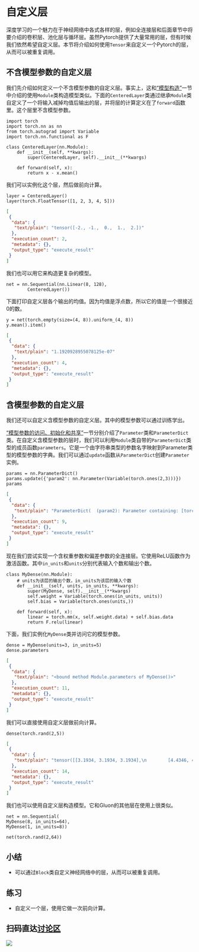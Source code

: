 # 自定义层

深度学习的一个魅力在于神经网络中各式各样的层，例如全连接层和后面章节中将要介绍的卷积层、池化层与循环层。虽然Pytorch提供了大量常用的层，但有时候我们依然希望自定义层。本节将介绍如何使用`Tensor`来自定义一个Pytorch的层，从而可以被重复调用。


## 不含模型参数的自定义层

我们先介绍如何定义一个不含模型参数的自定义层。事实上，这和[“模型构造”](model-construction.md)一节中介绍的使用`Module`类构造模型类似。下面的`CenteredLayer`类通过继承`Module`类自定义了一个将输入减掉均值后输出的层，并将层的计算定义在了`forward`函数里。这个层里不含模型参数。

```{.python .input  n=13}
import torch
import torch.nn as nn
from torch.autograd import Variable
import torch.nn.functional as F

class CenteredLayer(nn.Module):
    def __init__(self, **kwargs):
        super(CenteredLayer, self).__init__(**kwargs)

    def forward(self, x):
        return x - x.mean()
```

我们可以实例化这个层，然后做前向计算。

```{.python .input  n=2}
layer = CenteredLayer()
layer(torch.FloatTensor([1, 2, 3, 4, 5]))
```

```{.json .output n=2}
[
 {
  "data": {
   "text/plain": "tensor([-2., -1.,  0.,  1.,  2.])"
  },
  "execution_count": 2,
  "metadata": {},
  "output_type": "execute_result"
 }
]
```

我们也可以用它来构造更复杂的模型。

```{.python .input  n=3}
net = nn.Sequential(nn.Linear(8, 128),
        CenteredLayer())
```

下面打印自定义层各个输出的均值。因为均值是浮点数，所以它的值是一个很接近0的数。

```{.python .input  n=4}
y = net(torch.empty(size=(4, 8)).uniform_(4, 8))
y.mean().item()
```

```{.json .output n=4}
[
 {
  "data": {
   "text/plain": "1.1920928955078125e-07"
  },
  "execution_count": 4,
  "metadata": {},
  "output_type": "execute_result"
 }
]
```

## 含模型参数的自定义层

我们还可以自定义含模型参数的自定义层。其中的模型参数可以通过训练学出。

[“模型参数的访问、初始化和共享”](parameters.md)一节分别介绍了`Parameter`类和`ParameterDict`类。在自定义含模型参数的层时，我们可以利用`Module`类自带的`ParameterDict`类型的成员函数`parameters`。它是一个由字符串类型的参数名字映射到Parameter类型的模型参数的字典。我们可以通过`update`函数从`ParameterDict`创建`Parameter`实例。

```{.python .input  n=9}
params = nn.ParameterDict()
params.update({'param2': nn.Parameter(Variable(torch.ones(2,3)))})
params
```

```{.json .output n=9}
[
 {
  "data": {
   "text/plain": "ParameterDict(  (param2): Parameter containing: [torch.FloatTensor of size 2x3])"
  },
  "execution_count": 9,
  "metadata": {},
  "output_type": "execute_result"
 }
]
```

现在我们尝试实现一个含权重参数和偏差参数的全连接层。它使用ReLU函数作为激活函数。其中`in_units`和`units`分别代表输入个数和输出个数。

```{.python .input  n=10}
class MyDense(nn.Module):
    # units为该层的输出个数，in_units为该层的输入个数
    def __init__(self, units, in_units, **kwargs):
        super(MyDense, self).__init__(**kwargs)
        self.weight = Variable(torch.ones(in_units, units))
        self.bias = Variable(torch.ones(units,))

    def forward(self, x):
        linear = torch.mm(x, self.weight.data) + self.bias.data
        return F.relu(linear)
```

下面，我们实例化`MyDense`类并访问它的模型参数。

```{.python .input  n=11}
dense = MyDense(units=3, in_units=5)
dense.parameters
```

```{.json .output n=11}
[
 {
  "data": {
   "text/plain": "<bound method Module.parameters of MyDense()>"
  },
  "execution_count": 11,
  "metadata": {},
  "output_type": "execute_result"
 }
]
```

我们可以直接使用自定义层做前向计算。

```{.python .input  n=14}
dense(torch.rand(2,5))
```

```{.json .output n=14}
[
 {
  "data": {
   "text/plain": "tensor([[3.1934, 3.1934, 3.1934],\n        [4.4346, 4.4346, 4.4346]])"
  },
  "execution_count": 14,
  "metadata": {},
  "output_type": "execute_result"
 }
]
```

我们也可以使用自定义层构造模型。它和Gluon的其他层在使用上很类似。

```{.python .input  n=19}
net = nn.Sequential(
MyDense(8, in_units=64),
MyDense(1, in_units=8))

net(torch.rand(2,64))
```

## 小结

* 可以通过`Block`类自定义神经网络中的层，从而可以被重复调用。


## 练习

* 自定义一个层，使用它做一次前向计算。




## 扫码直达[讨论区](https://discuss.gluon.ai/t/topic/1256)

![](../img/qr_custom-layer.svg)
